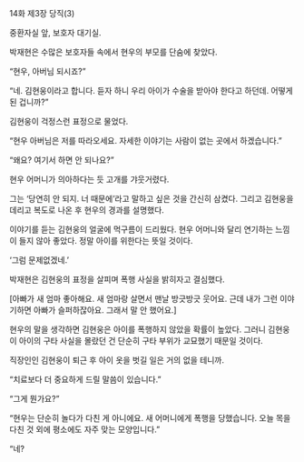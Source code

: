 14화 제3장 당직(3)

중환자실 앞, 보호자 대기실.

박재현은 수많은 보호자들 속에서 현우의 부모를 단숨에 찾았다.

“현우, 아버님 되시죠?”

“네. 김현웅이라고 합니다. 듣자 하니 우리 아이가 수술을 받아야 한다고 하던데. 어떻게 된 겁니까?”

김현웅이 걱정스런 표정으로 물었다.

“현우 아버님은 저를 따라오세요. 자세한 이야기는 사람이 없는 곳에서 하겠습니다.”

“왜요? 여기서 하면 안 되나요?”

현우 어머니가 의아하다는 듯 고개를 갸웃거렸다.

그는 ‘당연히 안 되지. 너 때문에’라고 말하고 싶은 것을 간신히 삼켰다. 그리고 김현웅을 데리고 복도로 나온 후 현우의 경과를 설명했다.

이야기를 듣는 김현웅의 얼굴에 먹구름이 드리웠다. 현우 어머니와 달리 연기하는 느낌이 들지 않아 좋았다. 정말 아이를 위한다는 뜻일 것이다.

‘그럼 문제없겠네.’

박재현은 김현웅의 표정을 살피며 폭행 사실을 밝히자고 결심했다.

[아빠가 새 엄마 좋아해요. 새 엄마랑 살면서 맨날 방긋방긋 웃어요. 근데 내가 그런 이야기하면 아빠가 슬퍼하잖아요. 그래서 말 안 했어요.]

현우의 말을 생각하면 김현웅은 아이를 폭행하지 않았을 확률이 높았다. 그러니 김현웅이 아이의 구타 사실을 몰랐던 건 단순히 구타 부위가 교묘했기 때문일 것이다.

직장인인 김현웅이 퇴근 후 아이 옷을 벗길 일은 거의 없을 테니까.

“치료보다 더 중요하게 드릴 말씀이 있습니다.”

“그게 뭔가요?”

“현우는 단순히 놀다가 다친 게 아니에요. 새 어머니에게 폭행을 당했습니다. 오늘 목을 다친 것 외에 평소에도 자주 맞는 모양입니다.”

“네?